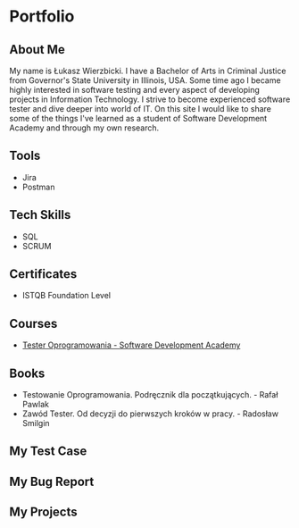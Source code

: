 # Portfolio
## About Me
My name is Łukasz Wierzbicki. I have a Bachelor of Arts in Criminal Justice from Governor's State University in Illinois, USA. Some time ago I became highly interested in software testing and every aspect of developing projects in Information Technology. I strive to become experienced software tester and dive deeper into world of IT. On this site I would like to share some of the things I've learned as a student of Software Development Academy and through my own research.
## Tools
* Jira
* Postman
## Tech Skills
* SQL
* SCRUM
## Certificates
* ISTQB Foundation Level
## Courses
* [Tester Oprogramowania - Software Development Academy](https://sdacademy.pl/kursy/kurs-tester-zdalny/)
## Books
* Testowanie Oprogramowania. Podręcznik dla początkujących. - Rafał Pawlak
* Zawód Tester. Od decyzji do pierwszych kroków w pracy. - Radosław Smilgin
## My Test Case
## My Bug Report
## My Projects
